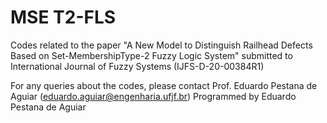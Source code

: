 # MSE T2-FLS
Codes related to the paper "A New Model to Distinguish Railhead Defects Based on Set-MembershipType-2 Fuzzy Logic System" submitted to International Journal of Fuzzy Systems (IJFS-D-20-00384R1)


For any queries about the codes, please contact Prof. Eduardo Pestana de Aguiar (eduardo.aguiar@engenharia.ufjf.br)
Programmed by Eduardo Pestana de Aguiar
